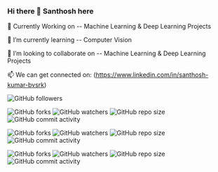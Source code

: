 ### Hi there 👋 Santhosh here


🔭 Currently Working on -- Machine Learning & Deep Learning Projects

🌱 I’m currently learning -- Computer Vision

👯 I’m looking to collaborate on -- Machine Learning & Deep Learning Projects

📫 We can get connected on: (https://www.linkedin.com/in/santhosh-kumar-bvsrk)


![GitHub followers](https://img.shields.io/github/followers/santhoshbvsrk?label=My%20Followers&style=social)



![GitHub forks](https://img.shields.io/github/forks/santhoshbvsrk/EDA-Python?label=EDA-Python%20Forks&style=social) ![GitHub watchers](https://img.shields.io/github/watchers/santhoshbvsrk/EDA-Python?label=Watchers&style=social) ![GitHub repo size](https://img.shields.io/github/repo-size/santhoshbvsrk/EDA-Python)![GitHub commit activity](https://img.shields.io/github/commit-activity/m/santhoshbvsrk/EDA-Python?label=Commit%20Activity)

![GitHub forks](https://img.shields.io/github/forks/santhoshbvsrk/Machine-Learning-Projects?label=Machine%20Learning%20Projects%20Forks&style=social) ![GitHub watchers](https://img.shields.io/github/watchers/santhoshbvsrk/Machine-Learning-Projects?label=Watchers&style=social) ![GitHub repo size](https://img.shields.io/github/repo-size/santhoshbvsrk/Machine-Learning-Projects)![GitHub commit activity](https://img.shields.io/github/commit-activity/m/santhoshbvsrk/Machine-Learning-Projects?label=Commit%20Activity)

![GitHub forks](https://img.shields.io/github/forks/santhoshbvsrk/DeepLearning?label=DeepLearning%20Forks&style=social) ![GitHub watchers](https://img.shields.io/github/watchers/santhoshbvsrk/DeepLearning?label=Watchers&style=social) ![GitHub repo size](https://img.shields.io/github/repo-size/santhoshbvsrk/DeepLearning)![GitHub commit activity](https://img.shields.io/github/commit-activity/m/santhoshbvsrk/DeepLearning?label=Commit%20Activity)
